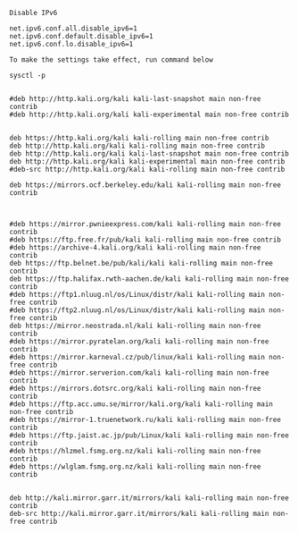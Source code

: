     Disable IPv6    
    
    net.ipv6.conf.all.disable_ipv6=1
    net.ipv6.conf.default.disable_ipv6=1
    net.ipv6.conf.lo.disable_ipv6=1

    To make the settings take effect, run command below

    sysctl -p
    
    
    #deb http://http.kali.org/kali kali-last-snapshot main non-free contrib
    #deb http://http.kali.org/kali kali-experimental main non-free contrib


    deb https://http.kali.org/kali kali-rolling main non-free contrib
    deb http://http.kali.org/kali kali-rolling main non-free contrib
    deb http://http.kali.org/kali kali-last-snapshot main non-free contrib
    deb http://http.kali.org/kali kali-experimental main non-free contrib
    #deb-src http://http.kali.org/kali kali-rolling main non-free contrib

    deb https://mirrors.ocf.berkeley.edu/kali kali-rolling main non-free contrib



    #deb https://mirror.pwnieexpress.com/kali kali-rolling main non-free contrib
    #deb https://ftp.free.fr/pub/kali kali-rolling main non-free contrib
    #deb https://archive-4.kali.org/kali kali-rolling main non-free contrib
    deb https://ftp.belnet.be/pub/kali/kali kali-rolling main non-free contrib
    deb https://ftp.halifax.rwth-aachen.de/kali kali-rolling main non-free contrib
    #deb https://ftp1.nluug.nl/os/Linux/distr/kali kali-rolling main non-free contrib
    #deb https://ftp2.nluug.nl/os/Linux/distr/kali kali-rolling main non-free contrib
    deb https://mirror.neostrada.nl/kali kali-rolling main non-free contrib
    #deb https://mirror.pyratelan.org/kali kali-rolling main non-free contrib
    #deb https://mirror.karneval.cz/pub/linux/kali kali-rolling main non-free contrib
    #deb https://mirror.serverion.com/kali kali-rolling main non-free contrib
    #deb https://mirrors.dotsrc.org/kali kali-rolling main non-free contrib
    #deb https://ftp.acc.umu.se/mirror/kali.org/kali kali-rolling main non-free contrib
    #deb https://mirror-1.truenetwork.ru/kali kali-rolling main non-free contrib
    #deb https://ftp.jaist.ac.jp/pub/Linux/kali kali-rolling main non-free contrib
    #deb https://hlzmel.fsmg.org.nz/kali kali-rolling main non-free contrib
    #deb https://wlglam.fsmg.org.nz/kali kali-rolling main non-free contrib


    deb http://kali.mirror.garr.it/mirrors/kali kali-rolling main non-free contrib
    deb-src http://kali.mirror.garr.it/mirrors/kali kali-rolling main non-free contrib
